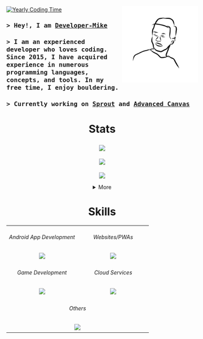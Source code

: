 <a href="#">
  <img src="https://img.shields.io/endpoint?url=https://wakapi.dev/api/compat/shields/v1/Developer-Mike/interval:12_months&label=Yearly%20Coding%20Time&style=for-the-badge&colorA=191f19&colorB=b4d8bb" alt="Yearly Coding Time">
</a>

<a href="#">
  <img align="right" src="./developer-mike.png" alt="Developer-Mike" width="200" />
</a>

<!-- Intro  -->
<h3>
  <samp>
    > Hey!, I am
    <b><a target="_blank" href="https://developer-mike.vercel.com/">Developer-Mike</a></b>
  </samp>
</h3>

<h3>
    <samp>
      > I am an experienced developer who loves coding. Since 2015, I have acquired experience in numerous programming languages, concepts, and tools. In my free time, I enjoy bouldering.
    </samp>
</h3>

<h3>
    <samp>
      > Currently working on <b><a href="https://github.com/Developer-Mike/sprout">Sprout</a></b> and <b><a href="https://github.com/Developer-Mike/obsidian-advanced-canvas">Advanced Canvas</a></b>
    </samp>
</h3>

<h1 align="center">Stats</h1>

<p><div float="left" align="middle">
  <img align="middle" src="https://playbadges.pavi2410.me/badge/full?id=com.mike.standartstats"/>
</div></p>

<div align="middle">
  <img align="middle" src="https://github-profile-trophy.vercel.app/?username=developer-mike&column=3&title=Commits,Repositories,Stars&theme=tokyonight&no-frame=true&margin-w=15"/>
</div>

<p><div float="left" align="middle">
  <img align="middle" src="https://developer-mike-stats.vercel.app/api/top-langs?username=developer-mike&layout=compact&langs_count=10&exclude_repo=github-readme-stats,MiniAirport&locale=en&theme=tokyonight&hide_border=true&border_radius=16"/>
</div></p>

<details align="middle">
  <summary>More</summary>
  <div float="left" align="middle">
    <img align="middle" src="https://github-readme-streak-stats.herokuapp.com/?user=developer-mike&mode=weekly&disable_animations=true&theme=tokyonight&hide_border=true&border_radius=16"/>
  </div>

  <p><div float="left" align="middle">
    <img align="middle" src="https://github-readme-streak-stats.herokuapp.com/?user=developer-mike&disable_animations=true&theme=tokyonight&hide_border=true&border_radius=16"/>
  </div></p>
</details>

<h1 align="center">Skills</h1>
<div align="middle">
  <table border-width="0">
    <tbody>
      <tr>
        <td align="center" width="50%">
          <h6>Android App Development</h6>
          <img src="https://skillicons.dev/icons?i=androidstudio,kotlin"/>
        </td>
        <td align="center" width="50%"> 
          <h6>Websites/PWAs</h6>
          <img src="https://skillicons.dev/icons?i=vercel,nextjs,ts,sass,html"/>
        </td>
      </tr>
      <tr>
        <td align="center" width="50%">   
          <h6>Game Development</h6>
          <img src="https://skillicons.dev/icons?i=unity,cs"/>
        </td>
        <td align="center" width="50%">   
          <h6>Cloud Services</h6>
          <img src="https://skillicons.dev/icons?i=supabase,postgres,firebase"/>
        </td>
      </tr>
      <tr>
        <td align="center" colspan="2">
          <h6>Others</h6>
          <img src="https://skillicons.dev/icons?i=py,cpp,java"/>
        </td>
      </tr>
    </tbody>
  </table>
</div>
